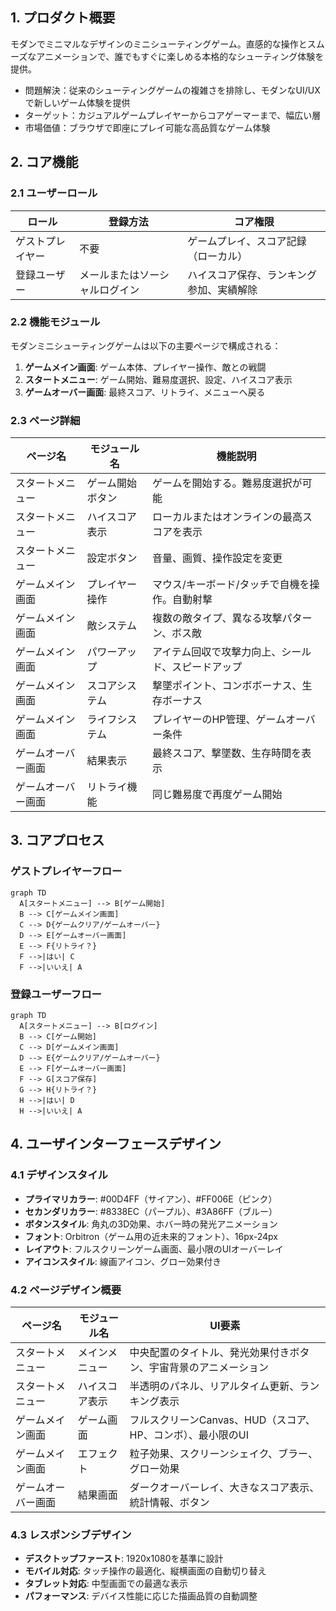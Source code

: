 ## 1. プロダクト概要
モダンでミニマルなデザインのミニシューティングゲーム。直感的な操作とスムーズなアニメーションで、誰でもすぐに楽しめる本格的なシューティング体験を提供。
- 問題解決：従来のシューティングゲームの複雑さを排除し、モダンなUI/UXで新しいゲーム体験を提供
- ターゲット：カジュアルゲームプレイヤーからコアゲーマーまで、幅広い層
- 市場価値：ブラウザで即座にプレイ可能な高品質なゲーム体験

## 2. コア機能

### 2.1 ユーザーロール
| ロール | 登録方法 | コア権限 |
|------|----------|----------|
| ゲストプレイヤー | 不要 | ゲームプレイ、スコア記録（ローカル） |
| 登録ユーザー | メールまたはソーシャルログイン | ハイスコア保存、ランキング参加、実績解除 |

### 2.2 機能モジュール
モダンミニシューティングゲームは以下の主要ページで構成される：
1. **ゲームメイン画面**: ゲーム本体、プレイヤー操作、敵との戦闘
2. **スタートメニュー**: ゲーム開始、難易度選択、設定、ハイスコア表示
3. **ゲームオーバー画面**: 最終スコア、リトライ、メニューへ戻る

### 2.3 ページ詳細
| ページ名 | モジュール名 | 機能説明 |
|-----------|-------------|-------------|
| スタートメニュー | ゲーム開始ボタン | ゲームを開始する。難易度選択が可能 |
| スタートメニュー | ハイスコア表示 | ローカルまたはオンラインの最高スコアを表示 |
| スタートメニュー | 設定ボタン | 音量、画質、操作設定を変更 |
| ゲームメイン画面 | プレイヤー操作 | マウス/キーボード/タッチで自機を操作。自動射撃 |
| ゲームメイン画面 | 敵システム | 複数の敵タイプ、異なる攻撃パターン、ボス敵 |
| ゲームメイン画面 | パワーアップ | アイテム回収で攻撃力向上、シールド、スピードアップ |
| ゲームメイン画面 | スコアシステム | 撃墜ポイント、コンボボーナス、生存ボーナス |
| ゲームメイン画面 | ライフシステム | プレイヤーのHP管理、ゲームオーバー条件 |
| ゲームオーバー画面 | 結果表示 | 最終スコア、撃墜数、生存時間を表示 |
| ゲームオーバー画面 | リトライ機能 | 同じ難易度で再度ゲーム開始 |

## 3. コアプロセス

### ゲストプレイヤーフロー
```mermaid
graph TD
  A[スタートメニュー] --> B[ゲーム開始]
  B --> C[ゲームメイン画面]
  C --> D{ゲームクリア/ゲームオーバー}
  D --> E[ゲームオーバー画面]
  E --> F{リトライ？}
  F -->|はい| C
  F -->|いいえ| A
```

### 登録ユーザーフロー
```mermaid
graph TD
  A[スタートメニュー] --> B[ログイン]
  B --> C[ゲーム開始]
  C --> D[ゲームメイン画面]
  D --> E{ゲームクリア/ゲームオーバー}
  E --> F[ゲームオーバー画面]
  F --> G[スコア保存]
  G --> H{リトライ？}
  H -->|はい| D
  H -->|いいえ| A
```

## 4. ユーザインターフェースデザイン

### 4.1 デザインスタイル
- **プライマリカラー**: #00D4FF（サイアン）、#FF006E（ピンク）
- **セカンダリカラー**: #8338EC（パープル）、#3A86FF（ブルー）
- **ボタンスタイル**: 角丸の3D効果、ホバー時の発光アニメーション
- **フォント**: Orbitron（ゲーム用の近未来的フォント）、16px-24px
- **レイアウト**: フルスクリーンゲーム画面、最小限のUIオーバーレイ
- **アイコンスタイル**: 線画アイコン、グロー効果付き

### 4.2 ページデザイン概要
| ページ名 | モジュール名 | UI要素 |
|-----------|-------------|-------------|
| スタートメニュー | メインメニュー | 中央配置のタイトル、発光効果付きボタン、宇宙背景のアニメーション |
| スタートメニュー | ハイスコア表示 | 半透明のパネル、リアルタイム更新、ランキング表示 |
| ゲームメイン画面 | ゲーム画面 | フルスクリーンCanvas、HUD（スコア、HP、コンボ）、最小限のUI |
| ゲームメイン画面 | エフェクト | 粒子効果、スクリーンシェイク、ブラー、グロー効果 |
| ゲームオーバー画面 | 結果画面 | ダークオーバーレイ、大きなスコア表示、統計情報、ボタン |

### 4.3 レスポンシブデザイン
- **デスクトップファースト**: 1920x1080を基準に設計
- **モバイル対応**: タッチ操作の最適化、縦横画面の自動切り替え
- **タブレット対応**: 中型画面での最適な表示
- **パフォーマンス**: デバイス性能に応じた描画品質の自動調整